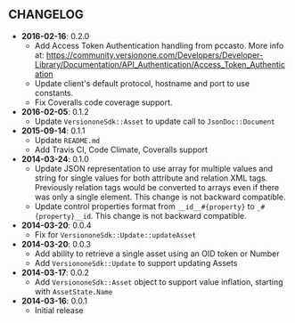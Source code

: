 CHANGELOG
---------
- **2016-02-16**: 0.2.0
  - Add Access Token Authentication handling from pccasto. More info at: https://community.versionone.com/Developers/Developer-Library/Documentation/API_Authentication/Access_Token_Authentication
  - Update client's default protocol, hostname and port to use constants.
  - Fix Coveralls code coverage support.
- **2016-02-05**: 0.1.2
  - Update `VersiononeSdk::Asset` to update call to `JsonDoc::Document`
- **2015-09-14**: 0.1.1
  - Update `README.md`
  - Add Travis CI, Code Climate, Coveralls support
- **2014-03-24**: 0.1.0
  - Update JSON representation to use array for multiple values and string for single values for both attribute and relation XML tags. Previously relation tags would be converted to arrays even if there was only a single element. This change is not backward compatible.
  - Update control properties format from `__id__#{property}` to `_#{property}__id`. This change is not backward compatible.
- **2014-03-20**: 0.0.4
  - Fix for `VersiononeSdk::Update::updateAsset`
- **2014-03-20**: 0.0.3
  - Add ability to retrieve a single asset using an OID token or Number
  - Add `VersiononeSdk::Update` to support updating Assets
- **2014-03-17**: 0.0.2
  - Add `VersiononeSdk::Asset` object to support value inflation, starting with `AssetState.Name`
- **2014-03-16**: 0.0.1
  - Initial release
